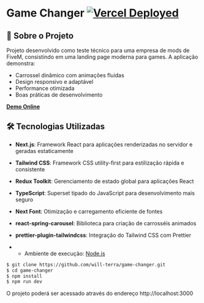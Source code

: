 # Game Changer [![Vercel Deployed](https://img.shields.io/badge/Deployed%20on-Vercel-black?style=flat&logo=vercel)](https://game-changer-rho.vercel.app)

## 🚀 Sobre o Projeto

Projeto desenvolvido como teste técnico para uma empresa de mods de FiveM, consistindo em uma landing page moderna para games. A aplicação demonstra:

- Carrossel dinâmico com animações fluidas
- Design responsivo e adaptável
- Performance otimizada
- Boas práticas de desenvolvimento

**[Demo Online](https://game-changer-rho.vercel.app/)**

## 🛠 Tecnologias Utilizadas

- **Next.js**: Framework React para aplicações renderizadas no servidor e geradas estaticamente
- **Tailwind CSS**: Framework CSS utility-first para estilização rápida e consistente
- **Redux Toolkit**: Gerenciamento de estado global para aplicações React
- **TypeScript**: Superset tipado do JavaScript para desenvolvimento mais seguro
- **Next Font**: Otimização e carregamento eficiente de fontes
- **react-spring-carousel**: Biblioteca para criação de carrosséis animados
- **prettier-plugin-tailwindcss**: Integração do Tailwind CSS com Prettier

- - Ambiente de execução: [Node.js](https://nodejs.org/ "Site oficial do Node.js")

```bash
$ git clone https://github.com/will-terra/game-changer.git
$ cd game-changer
$ npm install
$ npm run dev
```

O projeto poderá ser acessado através do endereço http://localhost:3000
